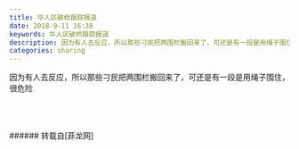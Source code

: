 ```yaml
---
title: 华人区破桥跟踪报道
date: 2018-9-11 16:38
keywords: 华人区破桥跟踪报道
description: 因为有人去反应，所以那些刁民把两围栏搬回来了，可还是有一段是用绳子围住，很危险
categories: sharing
---
```

<td class="t_f" id="postmessage_1774584">

因为有人去反应，所以那些刁民把两围栏搬回来了，可还是有一段是用绳子围住，很危险<br/>
<img alt="" border="0" class="zoom" data-cf-modified-6f9adfbe4dc9f04f5cd903c9-="" file="http://www.flw.ph/data/appbyme/upload/image/201809/11/VfQqDSzaB6YD.jpg" id="aimg_d35tk" lazyloadthumb="1" onclick="" onmouseover="" src="http://www.flw.ph/data/appbyme/upload/image/201809/11/VfQqDSzaB6YD.jpg"/><br/>
<br/>
<img alt="" border="0" class="zoom" data-cf-modified-6f9adfbe4dc9f04f5cd903c9-="" file="http://www.flw.ph/data/appbyme/upload/image/201809/11/CYZh8VjCAhNm.jpg" id="aimg_AChFG" lazyloadthumb="1" onclick="" onmouseover="" src="http://www.flw.ph/data/appbyme/upload/image/201809/11/CYZh8VjCAhNm.jpg"/><br/>
<br/>
<img alt="" border="0" class="zoom" data-cf-modified-6f9adfbe4dc9f04f5cd903c9-="" file="http://www.flw.ph/data/appbyme/upload/image/201809/11/2nr1HU9vcuNI.jpg" id="aimg_GVaGV" lazyloadthumb="1" onclick="" onmouseover="" src="http://www.flw.ph/data/appbyme/upload/image/201809/11/2nr1HU9vcuNI.jpg"/><br/>
<br/>
</td>
###### 转载自[菲龙网]
